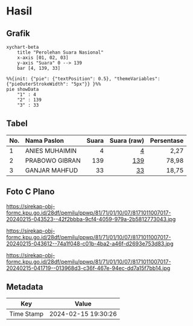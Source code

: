 # Hasil

## Grafik

```mermaid
xychart-beta
    title "Perolehan Suara Nasional"
    x-axis [01, 02, 03]
    y-axis "Suara" 0 --> 139
    bar [4, 139, 33]
```

```mermaid
%%{init: {"pie": {"textPosition": 0.5}, "themeVariables": {"pieOuterStrokeWidth": "5px"}} }%%
pie showData
    "1" : 4
    "2" : 139
    "3" : 33
```

## Tabel

| No. | Nama Paslon    | Suara | Suara (raw) | Persentase |
|:--- |:-------------- | -----:| -----------:| ----------:|
| 1   | ANIES MUHAIMIN | 4     | [4][p-1]    | 2,27       |
| 2   | PRABOWO GIBRAN | 139   | [139][p-2]  | 78,98      |
| 3   | GANJAR MAHFUD  | 33    | [33][p-3]   | 18,75      |


[p-1]: https://github.com/gigit-pemilu/pemilu-2024/blob/main/pilpres/hitung-suara/sub/81-maluku/sub/71-kota-ambon/sub/01-nusaniwe/sub/1007-wainitu/sub/017-tps/sub/paslon-1.txt
[p-2]: https://github.com/gigit-pemilu/pemilu-2024/blob/main/pilpres/hitung-suara/sub/81-maluku/sub/71-kota-ambon/sub/01-nusaniwe/sub/1007-wainitu/sub/017-tps/sub/paslon-2.txt
[p-3]: https://github.com/gigit-pemilu/pemilu-2024/blob/main/pilpres/hitung-suara/sub/81-maluku/sub/71-kota-ambon/sub/01-nusaniwe/sub/1007-wainitu/sub/017-tps/sub/paslon-3.txt

## Foto C Plano

https://sirekap-obj-formc.kpu.go.id/28df/pemilu/ppwp/81/71/01/10/07/8171011007017-20240215-043523--42f2bbba-9cf4-4059-979a-2b5812773043.jpg

https://sirekap-obj-formc.kpu.go.id/28df/pemilu/ppwp/81/71/01/10/07/8171011007017-20240215-043612--74a1f048-c01b-4ba2-a46f-d2693e753d83.jpg

https://sirekap-obj-formc.kpu.go.id/28df/pemilu/ppwp/81/71/01/10/07/8171011007017-20240215-041719--013968d3-c36f-467e-94ec-dd7a15f7bb14.jpg


## Metadata

| Key        | Value               |
| ---------- | ------------------- |
| Time Stamp | 2024-02-15 19:30:26 |



